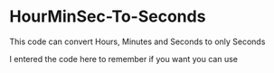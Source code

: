 # HourMinSec-To-Seconds

This code can convert Hours, Minutes and Seconds to only Seconds

I entered the code here to remember if you want you can use
